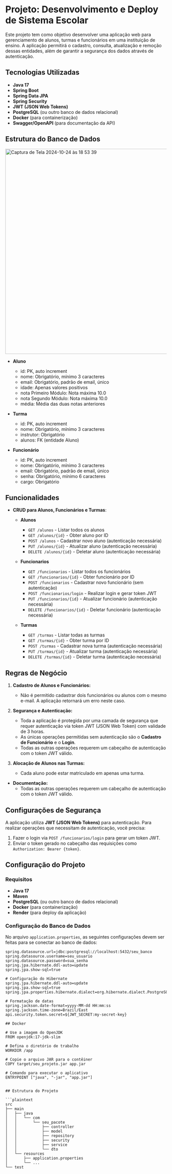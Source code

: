 # Projeto: Desenvolvimento e Deploy de Sistema Escolar

Este projeto tem como objetivo desenvolver uma aplicação web para gerenciamento de alunos, turmas e funcionários em uma instituição de ensino. A aplicação permitirá o cadastro, consulta, atualização e remoção dessas entidades, além de garantir a segurança dos dados através de autenticação.

## Tecnologias Utilizadas

- **Java 17**
- **Spring Boot**
- **Spring Data JPA**
- **Spring Security**
- **JWT (JSON Web Tokens)**
- **PostgreSQL** (ou outro banco de dados relacional)
- **Docker** (para containerização)
- **Swagger/OpenAPI** (para documentação da API)

## Estrutura do Banco de Dados

<img width="640" alt="Captura de Tela 2024-10-24 às 18 53 39" src="https://github.com/user-attachments/assets/83c551f2-6a76-45b3-8f3e-7f91e57acc03">

- **Aluno**
  - id: PK, auto increment
  - nome: Obrigatório, mínimo 3 caracteres
  - email: Obrigatório, padrão de email, único
  - idade: Apenas valores positivos
  - nota Primeiro Módulo: Nota máxima 10.0
  - nota Segundo Módulo: Nota máxima 10.0
  - média: Média das duas notas anteriores
  
- **Turma**
  - id: PK, auto increment
  - nome: Obrigatório, mínimo 3 caracteres
  - instrutor: Obrigatório
  - alunos: FK (entidade Aluno)

- **Funcionário**
  - id: PK, auto increment
  - nome: Obrigatório, mínimo 3 caracteres
  - email: Obrigatório, padrão de email, único
  - senha: Obrigatório, mínimo 6 caracteres
  - cargo: Obrigatório
 
 ## Funcionalidades

- **CRUD para Alunos, Funcionários e Turmas**:

  
   - **Alunos**  
     - `GET /alunos` - Listar todos os alunos
     - `GET /alunos/{id}` - Obter aluno por ID
     - `POST /alunos` - Cadastrar novo aluno (autenticação necessária)
     - `PUT /alunos/{id}` - Atualizar aluno (autenticação necessária)
     - `DELETE /alunos/{id}` - Deletar aluno (autenticação necessária)

   - **Funcionarios**
     - `GET /funcionarios` - Listar todos os funcionários
     - `GET /funcionarios/{id}` - Obter funcionário por ID
     - `POST /funcionarios` - Cadastrar novo funcionário (sem autenticação)
     - `POST /funcionarios/login` - Realizar login e gerar token JWT
     - `PUT /funcionarios/{id}` - Atualizar funcionário (autenticação necessária)
     - `DELETE /funcionarios/{id}` - Deletar funcionário (autenticação necessária)

   - **Turmas**
     - `GET /turmas` - Listar todas as turmas
     - `GET /turmas/{id}` - Obter turma por ID
     - `POST /turmas` - Cadastrar nova turma (autenticação necessária)
     - `PUT /turmas/{id}` - Atualizar turma (autenticação necessária)
     - `DELETE /turmas/{id}` - Deletar turma (autenticação necessária)

## Regras de Negócio
1. **Cadastro de Alunos e Funcionários:**
   - Não é permitido cadastrar dois funcionários ou alunos com o mesmo e-mail. A aplicação retornará um erro neste caso.
   
2. **Segurança e Autenticação:**
   - Toda a aplicação é protegida por uma camada de segurança que requer autenticação via token JWT (JSON Web Token) com validade de 3 horas.
   - As únicas operações permitidas sem autenticação são o **Cadastro de Funcionário** e o **Login**.
   - Todas as outras operações requerem um cabeçalho de autenticação com o token JWT válido.

3. **Alocação de Alunos nas Turmas:**
   - Cada aluno pode estar matriculado em apenas uma turma.

- **Documentação:**
   - Todas as outras operações requerem um cabeçalho de autenticação com o token JWT válido.


## Configurações de Segurança

A aplicação utiliza **JWT (JSON Web Tokens)** para autenticação. Para realizar operações que necessitam de autenticação, você precisa:

1. Fazer o login via `POST /funcionarios/login` para gerar um token JWT.
2. Enviar o token gerado no cabeçalho das requisições como `Authorization: Bearer {token}`.

## Configuração do Projeto

### Requisitos

- **Java 17**
- **Maven**
- **PostgreSQL** (ou outro banco de dados relacional)
- **Docker** (para containerização)
- **Render** (para deploy da aplicação)

### Configuração do Banco de Dados

No arquivo `application.properties`, as seguintes configurações devem ser feitas para se conectar ao banco de dados:

```properties
spring.datasource.url=jdbc:postgresql://localhost:5432/seu_banco
spring.datasource.username=seu_usuario
spring.datasource.password=sua_senha
spring.jpa.hibernate.ddl-auto=update
spring.jpa.show-sql=true

# Configuração do Hibernate
spring.jpa.hibernate.ddl-auto=update
spring.jpa.show-sql=true
spring.jpa.properties.hibernate.dialect=org.hibernate.dialect.PostgreSQLDialect

# Formatação de datas
spring.jackson.date-format=yyyy-MM-dd HH:mm:ss
spring.jackson.time-zone=Brazil/East
api.security.token.secret=${JWT_SECRET:my-secret-key}

## Docker

# Use a imagem do OpenJDK
FROM openjdk:17-jdk-slim

# Defina o diretório de trabalho
WORKDIR /app

# Copie o arquivo JAR para o contêiner
COPY target/seu_projeto.jar app.jar

# Comando para executar o aplicativo
ENTRYPOINT ["java", "-jar", "app.jar"]


## Estrutura do Projeto

```plaintext
src
├── main
│   ├── java
│   │   └── com
│   │       └── seu_pacote
│   │           ├── controller
│   │           ├── model
│   │           ├── repository
│   │           ├── security
│   │           ├── service
│   │           └── dto
│   └── resources
│       ├── application.properties
│       └── ...
└── test
